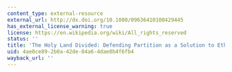 ```yaml
---
content_type: external-resource
external_url: http://dx.doi.org/10.1080/09636410108429445
has_external_license_warning: true
license: https://en.wikipedia.org/wiki/All_rights_reserved
status: ''
title: 'The Holy Land Divided: Defending Partition as a Solution to Ethnic Wars'
uid: 4ae0ce89-2b0a-42de-84a6-4dae0b4f6fb4
wayback_url: ''
---
```

